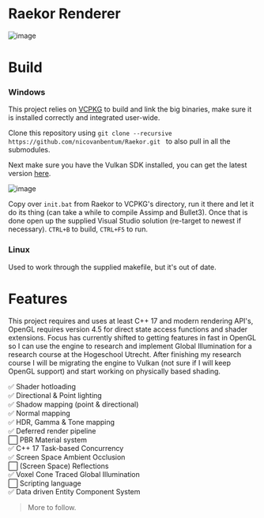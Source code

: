 # Raekor Renderer

![image](https://i.imgur.com/iv3ytur.jpg)

# Build

### Windows
This project relies on [VCPKG](https://github.com/microsoft/vcpkg) to build and link the big binaries, make sure it is installed correctly and integrated user-wide.

Clone this repository using
```git clone --recursive https://github.com/nicovanbentum/Raekor.git ``` to also pull in all the submodules.

Next make sure you have the Vulkan SDK installed, you can get the latest version [here](https://vulkan.lunarg.com/sdk/home#sdk/downloadConfirm/latest/windows/vulkan-sdk.exe).

![image](https://i.imgur.com/2VFTJFH.png)

Copy over ```init.bat``` from Raekor to VCPKG's directory, run it there and let it do its thing (can take a while to compile Assimp and Bullet3). Once that is done open up the supplied Visual Studio solution (re-target to newest if necessary). ```CTRL+B``` to build, ```CTRL+F5``` to run.

### Linux
Used to work through the supplied makefile, but it's out of date.

# Features
This project requires and uses at least C++ 17 and modern rendering API's, OpenGL requires version 4.5 for direct state access functions and shader extensions. Focus has currently shifted to getting features in fast in OpenGL so I can use the engine to  research and implement Global Illumination for a research course at the Hogeschool Utrecht. After finishing my research course I will be migrating the engine to Vulkan (not sure if I will keep OpenGL support) and start working on physically based shading.

✅ Shader hotloading\
✅ Directional & Point lighting\
✅ Shadow mapping (point & directional)\
✅ Normal mapping\
✅ HDR, Gamma & Tone mapping\
✅ Deferred render pipeline\
⬜️ PBR Material system\
✅ C++ 17 Task-based Concurrency\
✅ Screen Space Ambient Occlusion\
⬜️ (Screen Space) Reflections\
✅ Voxel Cone Traced Global Illumination\
⬜️ Scripting language\
✅ Data driven Entity Component System

> More to follow.
